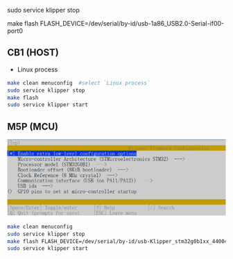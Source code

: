 sudo service klipper stop

make flash FLASH_DEVICE=/dev/serial/by-id/usb-1a86_USB2.0-Serial-if00-port0


## CB1 (HOST)
- Linux process
```zsh
make clean menuconfig  #select `Linux process`
sudo service klipper stop
make flash
sudo service klipper start
```

## M5P (MCU)
![alt text](menuconfig.png)
```zsh
make clean menuconfig
sudo service klipper stop
make flash FLASH_DEVICE=/dev/serial/by-id/usb-Klipper_stm32g0b1xx_440047000B504B5735313920-if00
sudo service klipper start
```
